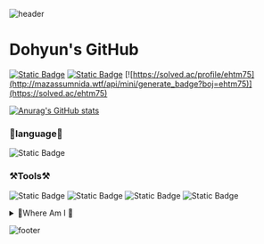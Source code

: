 ![header](https://capsule-render.vercel.app/api?type=waving&color=timeGradient&height=180&section=header)

# Dohyun's GitHub

[![Static Badge](https://img.shields.io/badge/GitHub-%23181717?style=plastic&logo=GitHub&logoColor=ffffff)](https://github.com/ehtm01) [![Static Badge](https://img.shields.io/badge/instagram-%23FF0069?style=plastic&logo=instagram&logoColor=ffffff)](https://www.instagram.com/d___ohyun/) [![https://solved.ac/profile/ehtm75](http://mazassumnida.wtf/api/mini/generate_badge?boj=ehtm75)](https://solved.ac/ehtm75)

[![Anurag's GitHub stats](https://github-readme-stats.vercel.app/api?username=ehtm01&show_icons=true&theme=tokyonight?count_private=true)](https://github.com/anuraghazra/github-readme-stats)

### 🔡language🔡
![Static Badge](https://img.shields.io/badge/Python-%233776AB?style=plastic&logo=Python&logoColor=ffffff)

### ⚒️Tools⚒️
![Static Badge](https://img.shields.io/badge/GitLab-%23FC6D26?logo=GitLab&logoColor=%23ffffff) ![Static Badge](https://img.shields.io/badge/mattermost-%230058CC?style=plastic&logo=mattermost&logoColor=ffffff) ![Static Badge](https://img.shields.io/badge/VSCode-%230078d7) ![Static Badge](https://img.shields.io/badge/Pycharm-%23000000?logo=Pycharm&logoColor=ffffff)

<details>
<summary>👔Where Am I 👔</summary>
<div markdown="1">

- 2017.03.02 ~ 2024.02.16
<br>**PKNU** Department of Electric Engineering, **Display & Semiconductor Engineering**<br>
- 2024.04.01 ~ 2024.12.31
<br>**Maryalo**<br>
- 2025.07.08 ~ ing
<br>**SSAFY**<br>

</div>
</details>

![footer](https://capsule-render.vercel.app/api?type=waving&color=timeGradient&height=180&section=footer)
